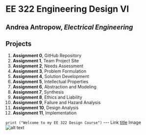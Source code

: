 # EE 322 Engineering Design VI
## Andrea Antropow, *Electrical Engineering*
## Projects
1. **Assignment 0**, GitHub Repository
2. **Assignment 1**, Team Project Site
3. **Assignment 2**, Needs Assessment
4. **Assignment 3**, Problem Formulation
5. **Assignment 4**, Solution Development
6. **Assignment 5**, Intellectual Properties
7. **Assignment 6**, Abstraction and Modeling
8. **Assignment 7**, Synthesis
10. **Assignment 8**, Ethics and Liability
11. **Assignment 9**, Failure and Hazard Analysis
12. **Assignment 10**, Design Analysis
13. **Assignment 11**, Implementation

`print ("Welcome to my EE 322 Design Course")`
	---
Link	[title](https://www.example.com)
Image	![alt text](image.jpg)
